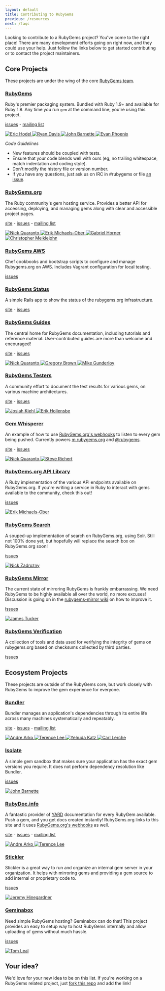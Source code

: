 ```yaml
---
layout: default
title: Contributing to RubyGems
previous: /resources
next: /faqs
---
```


Looking to contribute to a RubyGems project? You've come to the right place!
There are many development efforts going on right now, and they could use
your help. Just follow the links below to get started contributing or to contact the
project maintainers.

## Core Projects

These projects are under the wing of the core [RubyGems team](https://github.com/rubygems/).

### [RubyGems](https://github.com/rubygems/rubygems)

Ruby's premier packaging system. Bundled with Ruby 1.9+ and available for Ruby 1.8. Any time you run
`gem` at the command line, you're using this project.

[issues](http://github.com/rubygems/rubygems/issues) -
[mailing list](http://rubyforge.org/mailman/listinfo/rubygems-developers)

<p class="avatars">
  <a href="http://github.com/drbrain">
    <img src="https://secure.gravatar.com/avatar/58479f76374a3ba3c69b9804163f39f4?s=32" title="Eric Hodel">
  </a>
  <a href="http://github.com/zenspider">
    <img src="https://secure.gravatar.com/avatar/16c4b19d8670085a428787f8b2438223?s=32" title="Ryan Davis">
  </a>
  <a href="http://github.com/jbarnette">
    <img src="https://secure.gravatar.com/avatar/c237cf537a06b60921c97804679e3b15?s=32" title="John Barnette">
  </a>
  <a href="http://github.com/evanphx">
    <img src="https://secure.gravatar.com/avatar/540cb3b3712ffe045113cb03bab616a2?s=32" title="Evan Phoenix">
  </a>
</p>

*Code Guidelines*
+ New features should be coupled with tests.
+ Ensure that your code blends well with ours (eg, no trailing whitespace, match indentation and coding style).
+ Don't modify the history file or version number.
+ If you have any questions, just ask us on IRC in #rubygems or file [an issue][1].

[0]: http://github.com/rubygems/rubygems
[1]: http://github.com/rubygems/rubygems/issues
[2]: http://help.rubygems.org

### [RubyGems.org](https://github.com/rubygems/rubygems.org)

The Ruby community's gem hosting service. Provides a better API for accessing,
deploying, and managing gems along with clear and accessible project pages.

[site](http://rubygems.org) -
[issues](http://github.com/rubygems/rubygems.org/issues) -
[mailing list](https://groups.google.com/forum/#!forum/gemcutter)

<p class="avatars">
  <a href="http://github.com/qrush">
    <img src="https://secure.gravatar.com/avatar/eb8975af8e49e19e3dd6b6b84a542e26?s=32" title="Nick Quaranto">
  </a>
  <a href="http://github.com/sferik">
    <img src="https://secure.gravatar.com/avatar/1f74b13f1e5c6c69cb5d7fbaabb1e2cb?s=32" title="Erik Michaels-Ober">
  </a>
  <a href="http://github.com/cldwalker">
    <img src="https://secure.gravatar.com/avatar/8f0660cdc9f5d91c7d97456f8f0be8c7?s=32" title="Gabriel Horner">
  </a>
  <a href="http://github.com/cmeiklejohn">
    <img src="https://secure.gravatar.com/avatar/3e09fee7b359be847ed5fa48f524a3d3?s=32" title="Christopher Meiklejohn">
  </a>
</p>

### [RubyGems AWS](https://github.com/rubygems/rubygems-aws)

Chef cookbooks and bootstrap scripts to configure and manage Rubygems.org on AWS.
Includes Vagrant configuration for local testing.

[issues](http://github.com/rubygems/rubygems-aws/issues)

### [RubyGems Status](https://github.com/rubygems/rubygems-status)

A simple Rails app to show the status of the rubygems.org infrastructure.

[site](http://status.rubygems.org) -
[issues](http://github.com/rubygems/rubygems-status/issues)

### [RubyGems Guides](https://github.com/rubygems/guides)

The central home for RubyGems documentation, including tutorials and reference material.
User-contributed guides are more than welcome and encouraged!

[site](http://guides.rubygems.org) -
[issues](http://github.com/rubygems/guides/issues)

<p class="avatars">
  <a href="http://github.com/qrush">
    <img src="https://secure.gravatar.com/avatar/eb8975af8e49e19e3dd6b6b84a542e26?s=32" title="Nick Quaranto">
  </a>
  <a href="http://github.com/sandal">
    <img src="https://secure.gravatar.com/avatar/31e038e4e9330f6c75ccfd1fca8010ee?s=32" title="Gregory Brown">
  </a>
  <a href="http://github.com/ffmike">
    <img src="https://secure.gravatar.com/avatar/a54251b745d59735ea5e9f0656a5d58d?s=32" title="Mike Gunderloy">
  </a>
</p>

### [RubyGems Testers](https://github.com/rubygems/rubygems-test)

A community effort to document the test results for various gems,
on various machine architectures.

[site](http://test.rubygems.org/) -
[issues](https://github.com/rubygems/rubygems-test/issues)

<p class="avatars">
  <a href="http://github.com/bluepojo">
    <img src="https://secure.gravatar.com/avatar/4b1e87301a43b027903617a98d61831a?s=32" title="Josiah Kiehl">
  </a>
  <a href="http://github.com/erikh">
    <img src="https://secure.gravatar.com/avatar/1b641a79b2717f2d582ad455b40d5b89?s=32" title="Erik Hollensbe">
  </a>
</p>

### [Gem Whisperer](https://github.com/rubygems/gemwhisperer)

An example of how to use [RubyGems.org's
webhooks](http://guides.rubygems.org/rubygems-org-api/#webhook) to listen to every gem being
pushed. Currently powers [m.rubygems.org](http://m.rubygems.org) and
[@rubygems](http://twitter.com/rubygems).

[site](http://m.rubygems.org/) -
[issues](https://github.com/rubygems/gemwhisperer/issues)

<p class="avatars">
  <a href="http://github.com/qrush">
    <img src="https://secure.gravatar.com/avatar/eb8975af8e49e19e3dd6b6b84a542e26?s=32" title="Nick Quaranto">
  </a>
  <a href="http://github.com/laserlemon">
    <img src="https://secure.gravatar.com/avatar/0887991a8846577a6aa85433d6ab3ea2?s=32" title="Steve Richert">
  </a>
</p>

### [RubyGems.org API Library](https://github.com/rubygems/gems)

A Ruby implementation of the various API endpoints available on RubyGems.org.
If you're writing a service in Ruby to interact with gems available to the
community, check this out!

[issues](https://github.com/rubygems/gems/issues)

<p class="avatars">
  <a href="http://github.com/sferik">
    <img src="https://secure.gravatar.com/avatar/1f74b13f1e5c6c69cb5d7fbaabb1e2cb?s=32" title="Erik Michaels-Ober">
  </a>
</p>

### [RubyGems Search](https://github.com/rubygems/search)

A souped-up implementation of search on RubyGems.org, using Solr. Still not
100% done yet, but hopefully will replace the search box on RubyGems.org soon!

[issues](https://github.com/rubygems/search/issues)

<p class="avatars">
  <a href="http://github.com/nz">
    <img src="https://secure.gravatar.com/avatar/5198f305281b34927f936ba77cffcbf6?s=32" title="Nick Zadrozny">
  </a>
</p>

### [RubyGems Mirror](https://github.com/rubygems/rubygems-mirror/wiki/Mirroring-2.0)

The current state of mirroring RubyGems is frankly embarrassing. We need
RubyGems to be highly available all over the world, no more excuses! Discussion
is going on in the [rubygems-mirror
wiki](https://github.com/rubygems/rubygems-mirror/wiki/Mirroring-2.0) on how
to improve it.

[issues](https://github.com/rubygems/rubygems-mirror/issues)

<p class="avatars">
  <a href="http://github.com/raggi">
    <img src="https://secure.gravatar.com/avatar/b19b02a49b433c9e2e6e6c43785d2bfb?s=32" title="James Tucker">
  </a>
</p>

### [RubyGems Verification](https://github.com/rubygems/rubygems-verification)

A collection of tools and data used for verifying the integrity of gems on rubygems.org based on checksums
collected by third parties.

[issues](http://github.com/rubygems/rubygems-verification/issues)

## Ecosystem Projects

These projects are outside of the RubyGems core, but work closely with RubyGems to improve the gem experience for everyone.

### [Bundler](https://github.com/bundler/bundler)

Bundler manages an application's dependencies through its entire life across
many machines systematically and repeatably.

[site](http://bundler.io) -
[issues](https://github.com/bundler/bundler/issues) -
[mailing list](https://groups.google.com/forum/#!forum/ruby-bundler)

<p class="avatars">
  <a href="http://github.com/indirect">
    <img src="https://secure.gravatar.com/avatar/fb389f1e8b98d5d03be29e9dd309b3be?s=32" title="Andre Arko">
  </a>
  <a href="http://github.com/hone">
    <img src="https://secure.gravatar.com/avatar/efb7c66871043330ce1310a9bdd0aaf6?s=32" title="Terence Lee">
  </a>
  <a href="http://github.com/wycats">
    <img src="https://secure.gravatar.com/avatar/428167a3ec72235ba971162924492609?s=32" title="Yehuda Katz">
  </a>
  <a href="http://github.com/carllerche">
    <img src="https://secure.gravatar.com/avatar/da5274b27cc6c0f505495bf5d504575d?s=32" title="Carl Lerche">
  </a>
</p>

### [Isolate](http://github.com/jbarnette/isolate)

A simple gem sandbox that makes sure your application has the exact gem
versions you require. It does not perform dependency resolution like Bundler.

[issues](https://github.com/jbarnette/isolate/issues)

<p class="avatars">
  <a href="http://github.com/jbarnette">
    <img src="https://secure.gravatar.com/avatar/c237cf537a06b60921c97804679e3b15?s=32" title="John Barnette">
  </a>
</p>

### [RubyDoc.info](https://github.com/lsegal/rubydoc.info)

A fantastic provider of [YARD](http://yardoc.org) documentation for every
RubyGem available. Push a gem, and you get docs created instantly!
RubyGems.org links to this site and it uses [RubyGems.org's
webhooks](http://guides.rubygems.org/rubygems-org-api/#webhook) as well.

[site](http://rubydoc.info) -
[issues](https://github.com/lsegal/rubydoc.info/issues) -
[mailing list](https://groups.google.com/forum/#!forum/yardoc)

<p class="avatars">
  <a href="http://github.com/indirect">
    <img src="https://secure.gravatar.com/avatar/fb389f1e8b98d5d03be29e9dd309b3be?s=32" title="Andre Arko">
  </a>
  <a href="http://github.com/hone">
    <img src="https://secure.gravatar.com/avatar/efb7c66871043330ce1310a9bdd0aaf6?s=32" title="Terence Lee">
  </a>
</p>

### [Stickler](https://github.com/copiousfreetime/stickler)

Stickler is a great way to run and organize an internal gem server in your
organization. It helps with mirroring gems and providing a gem source to add
internal or proprietary code to.

[issues](https://github.com/copiousfreetime/stickler/issues)

<p class="avatars">
  <a href="http://github.com/copiousfreetime">
    <img src="https://secure.gravatar.com/avatar/cff2d90ae70bbbb5d4865d8412159f85?s=32" title="Jeremy Hinegardner">
  </a>
</p>

### [Geminabox](https://github.com/cwninja/geminabox)

Need simple RubyGems hosting? Geminabox can do that! This project provides an
easy to setup way to host RubyGems internally and allow uploading of gems
without much hassle.

[issues](https://github.com/cwninja/geminabox/issues)

<p class="avatars">
  <a href="http://github.com/cwninja">
    <img src="https://secure.gravatar.com/avatar/f61c5838432c656ea88dd77a56a40f52?s=32" title="Tom Leal">
  </a>
</p>

## Your idea?

We'd love for your new idea to be on this list. If you're working on a
RubyGems related project, just [fork this
repo](http://github.com/rubygems/guides) and add the link!


